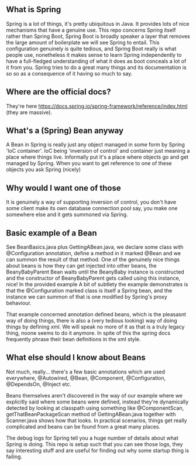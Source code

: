 ## What is Spring

Spring is a lot of things, it's pretty ubiquitous in Java. It provides lots of nice mechanisms that have a genuine use. This repo concerns Spring itself rather than Spring Boot, Spring Boot is broadly speaker a layer that removes the large amount of boilerplate we will see Spring to entail. This configuration genuinely is quite tedious, and Spring Boot really is what people use, nonetheless it makes sense to learn Spring independently to have a full-fledged understanding of what it does as boot conceals a lot of it from you. Spring tries to do a great many things and its documentation is so so as a consequence of it having so much to say.

## Where are the official docs?
They're here https://docs.spring.io/spring-framework/reference/index.html (they are massive).

## What's a (Spring) Bean anyway

A Bean in Spring is really just any object managed in some form by Spring 'IoC container'. IoC being 'inversion of control' and container just meaning a place where things live. Informally put it's a place where objects go and get managed by Spring. When you want to get reference to one of these objects you ask Spring (nicely)

## Why would I want one of those

It is genuinely a way of supporting inversion of control, you don't have some client make its own database connection pool say, you make one somewhere else and it gets summoned via Spring.

## Basic example of a Bean
See BeanBasics.java plus GettingABean.java, we declare some class with @Configuration annotation, define a method in it marked @Bean and we can summon the result of that method. One of the genuinely nice things about beans is how they can get injected into other beans, the BeanyBabyParent Bean waits until the BeanyBaby instance is constructed and the constructor of BeanyBabyParent gets called using this instance, nice! In the provided example A bit of subtlety the example demonstrates is that the @Configuration marked class is itself a Spring bean, and the instance we can summon of that is one modified by Spring's proxy behaviour.

That example concerned annotation defined beans, which is the pleasasnt way of doing things, there is also a (very tedious looking) way of doing things by defining xml. We will speak no more of it as that is a truly legacy thing, noone seems to do it anymore. In spite of this the spring docs frequently phrase their bean definitions in the xml style.

## What else should I know about Beans
Not much, really... there's a few basic annotations which are used everywhere, @Autowired, @Bean, @Component, @Configuration, @DependsOn, @Inject etc.

Beans themselves aren't discovered in the way of our example where we explicitly said where some beans were defined, instead they're dynamically detected by looking at classpath using something like @ComponentScan, getThatBeanPackageScan method of GettingABean.java together with Scanner.java shows how that looks. In practical scenarios, things get really complicated and beans can be found from a great many places.

The debug logs for Spring tell you a huge number of details about what Spring is doing. This repo is setup such that you can see those logs, they say interesting stuff and are useful for finding out why some startup thing is failing.